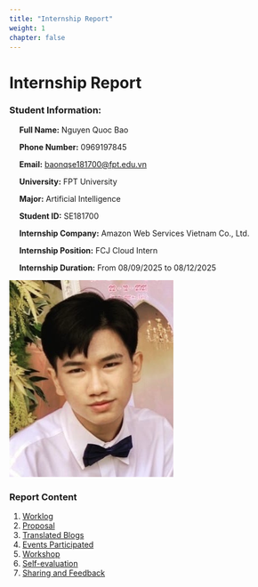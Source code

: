 ```yaml
---
title: "Internship Report"
weight: 1
chapter: false
---
```

    
# **Internship Report**

### Student Information:
&emsp; **Full Name:** Nguyen Quoc Bao

&emsp; **Phone Number:** 0969197845

&emsp; **Email:** baonqse181700@fpt.edu.vn

&emsp; **University:** FPT University

&emsp; **Major:** Artificial Intelligence

&emsp; **Student ID:** SE181700

&emsp; **Internship Company:** Amazon Web Services Vietnam Co., Ltd.

&emsp; **Internship Position:** FCJ Cloud Intern

&emsp; **Internship Duration:** From 08/09/2025 to 08/12/2025

![Your profile picture](/images/avatar.png)

### Report Content

1.  [Worklog](1-Worklog/)
2.  [Proposal](2-Proposal/)
3.  [Translated Blogs](3-BlogsTranslated/)
4.  [Events Participated](4-EventParticipated/)
5.  [Workshop](5-Workshop/)
6.  [Self-evaluation](6-Self-evaluation/)
7.  [Sharing and Feedback](7-Feedback/)
